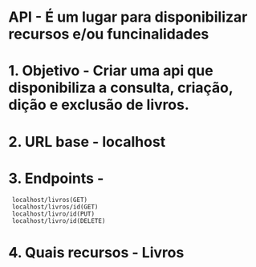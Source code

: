 # API - É um lugar para disponibilizar recursos e/ou funcinalidades
# 1. Objetivo - Criar uma api que disponibiliza a consulta, criação, dição e exclusão de livros.
# 2. URL base - localhost
# 3. Endpoints - 
     localhost/livros(GET)
     localhost/livros/id(GET)
     localhost/livro/id(PUT)
     localhost/livro/id(DELETE)
# 4. Quais recursos - Livros
